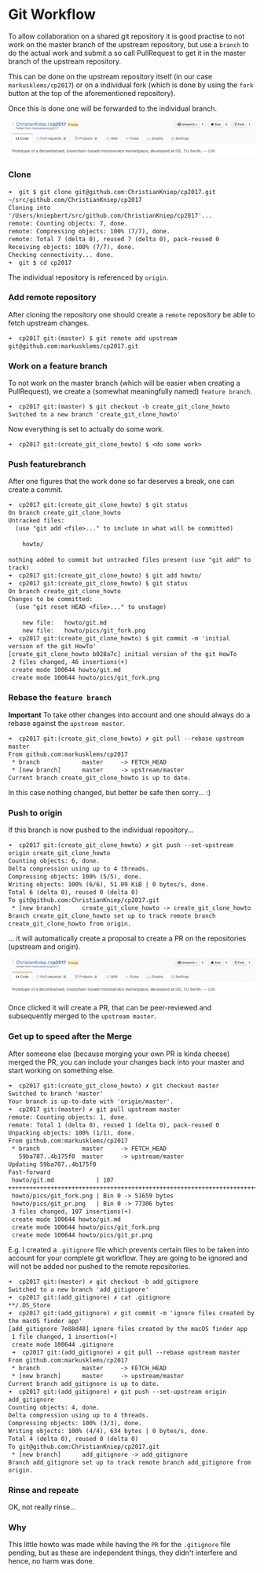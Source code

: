 # Git Workflow

To allow collaboration on a shared git repository it is good practise to not work on the master branch of the upstream repository, but use a `branch` to do the actual work and submit a so call PullRequest to get it in the master branch of the upstream repository.

This can be done on the upstream repository itself (in our case `markusklems/cp2017`) or on a individual fork (which is done by using the `fork` button at the top of the aforementioned repository).

Once this is done one will be forwarded to the individual branch.

![](pics/git_fork.png)

### Clone
```
➜  git $ git clone git@github.com:ChristianKniep/cp2017.git ~/src/github.com/ChristianKniep/cp2017
Cloning into '/Users/kniepbert/src/github.com/ChristianKniep/cp2017'...
remote: Counting objects: 7, done.
remote: Compressing objects: 100% (7/7), done.
remote: Total 7 (delta 0), reused 7 (delta 0), pack-reused 0
Receiving objects: 100% (7/7), done.
Checking connectivity... done.
➜  git $ cd cp2017
```

The individual repository is referenced by `origin`.

### Add remote repository

After cloning the repository one should create a `remote` repository be able to fetch upstream changes.

```
➜  cp2017 git:(master) $ git remote add upstream git@github.com:markusklems/cp2017.git
```

### Work on a feature branch

To not work on the master branch (which will be easier when creating a PullRequest), we create a (somewhat meaningfully named) `feature branch`.

```
➜  cp2017 git:(master) $ git checkout -b create_git_clone_howto 
Switched to a new branch 'create_git_clone_howto'
```
Now everything is set to actually do some work.

```
➜  cp2017 git:(create_git_clone_howto) $ <do some work>
```

### Push featurebranch 

After one figures that the work done so far deserves a break, one can create a commit.

```
➜  cp2017 git:(create_git_clone_howto) $ git status 
On branch create_git_clone_howto
Untracked files:
  (use "git add <file>..." to include in what will be committed)
 
	howto/
 
nothing added to commit but untracked files present (use "git add" to track)
➜  cp2017 git:(create_git_clone_howto) $ git add howto/
➜  cp2017 git:(create_git_clone_howto) $ git status
On branch create_git_clone_howto
Changes to be committed:
  (use "git reset HEAD <file>..." to unstage)

	new file:   howto/git.md
	new file:   howto/pics/git_fork.png
➜  cp2017 git:(create_git_clone_howto) $ git commit -m 'initial version of the git HowTo'
[create_git_clone_howto b028a7c] initial version of the git HowTo
 2 files changed, 46 insertions(+)
 create mode 100644 howto/git.md
 create mode 100644 howto/pics/git_fork.png
```

### Rebase the `feature branch`

**Important** To take other changes into account and one should always do a rebase against the `upstream master`.

```
➜  cp2017 git:(create_git_clone_howto) ✗ git pull --rebase upstream master
From github.com:markusklems/cp2017
 * branch            master     -> FETCH_HEAD
 * [new branch]      master     -> upstream/master
Current branch create_git_clone_howto is up to date.
```
In this case nothing changed, but better be safe then sorry... :)

### Push to origin
If this branch is now pushed to the individual repository...

```
➜  cp2017 git:(create_git_clone_howto) ✗ git push --set-upstream origin create_git_clone_howto
Counting objects: 6, done.
Delta compression using up to 4 threads.
Compressing objects: 100% (5/5), done.
Writing objects: 100% (6/6), 51.09 KiB | 0 bytes/s, done.
Total 6 (delta 0), reused 0 (delta 0)
To git@github.com:ChristianKniep/cp2017.git
 * [new branch]      create_git_clone_howto -> create_git_clone_howto
Branch create_git_clone_howto set up to track remote branch create_git_clone_howto from origin.
```

... it will automatically create a proposal to create a PR on the repositories (upstream and origin).

![](pics/git_fork.png)

Once clicked it will create a PR, that can be peer-reviewed and subsequently merged to the `upstream master`.

### Get up to speed after the Merge

After someone else (because merging your own PR is kinda cheese) merged the PR, you can include your changes back into your master and start working on something else.

```
➜  cp2017 git:(create_git_clone_howto) ✗ git checkout master
Switched to branch 'master'
Your branch is up-to-date with 'origin/master'.
➜  cp2017 git:(master) ✗ git pull upstream master
remote: Counting objects: 1, done.
remote: Total 1 (delta 0), reused 1 (delta 0), pack-reused 0
Unpacking objects: 100% (1/1), done.
From github.com:markusklems/cp2017
 * branch            master     -> FETCH_HEAD
   59ba707..4b175f0  master     -> upstream/master
Updating 59ba707..4b175f0
Fast-forward
 howto/git.md            | 107 +++++++++++++++++++++++++++++++++++++++++++++++++++++++++++++++++++++++++++++++++++++++++++++++++++++++++++
 howto/pics/git_fork.png | Bin 0 -> 51659 bytes
 howto/pics/git_pr.png   | Bin 0 -> 77306 bytes
 3 files changed, 107 insertions(+)
 create mode 100644 howto/git.md
 create mode 100644 howto/pics/git_fork.png
 create mode 100644 howto/pics/git_pr.png
```

E.g. I created a `.gitignore` file which prevents certain files to be taken into account for your complete git workflow. They are going to be ignored and will not be added nor pushed to the remote repositories.

```
➜  cp2017 git:(master) ✗ git checkout -b add_gitignore
Switched to a new branch 'add_gitignore'
➜  cp2017 git:(add_gitignore) ✗ cat .gitignore
**/.DS_Store
➜  cp2017 git:(add_gitignore) ✗ git commit -m 'ignore files created by the macOS finder app'
[add_gitignore 7e88d48] ignore files created by the macOS finder app
 1 file changed, 1 insertion(+)
 create mode 100644 .gitignore
 ➜  cp2017 git:(add_gitignore) ✗ git pull --rebase upstream master
From github.com:markusklems/cp2017
 * branch            master     -> FETCH_HEAD
 * [new branch]      master     -> upstream/master
Current branch add_gitignore is up to date.
➜  cp2017 git:(add_gitignore) ✗ git push --set-upstream origin add_gitignore
Counting objects: 4, done.
Delta compression using up to 4 threads.
Compressing objects: 100% (3/3), done.
Writing objects: 100% (4/4), 634 bytes | 0 bytes/s, done.
Total 4 (delta 0), reused 0 (delta 0)
To git@github.com:ChristianKniep/cp2017.git
 * [new branch]      add_gitignore -> add_gitignore
Branch add_gitignore set up to track remote branch add_gitignore from origin.
```

### Rinse and repeate

OK, not really rinse...

### Why

This little howto was made while having the `PR` for the `.gitignore` file pending, but as these are independent things, they didn't interfere and hence, no harm was done.